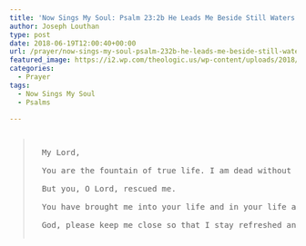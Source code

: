 ```yaml
---
title: 'Now Sings My Soul: Psalm 23:2b He Leads Me Beside Still Waters'
author: Joseph Louthan
type: post
date: 2018-06-19T12:00:40+00:00
url: /prayer/now-sings-my-soul-psalm-232b-he-leads-me-beside-still-waters/
featured_image: https://i2.wp.com/theologic.us/wp-content/uploads/2018/06/DSC00791.jpg?resize=825%2C510
categories:
  - Prayer
tags:
  - Now Sings My Soul
  - Psalms

---
```

<pre><blockquote>
  My Lord,
  
  You are the fountain of true life. I am dead without you. It is not that I can find this water on my own. For I am lost. and, my soul is dried-up and dead. I have no wisdom, strength, or spirit to find you.
  
  But you, O Lord, rescued me.
  
  You have brought me into your life and in your life alone, I am <em>fully</em> alive. My soul is no longer dried in sin but restored, covered, and filled with your never-ending grace.
  
  God, please keep me close so that I stay refreshed and satisfied in all of life.
  
</blockquote></pre>